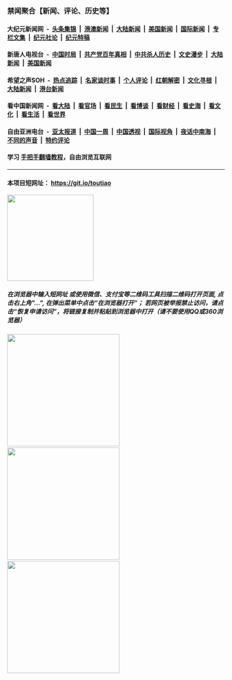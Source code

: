 ### 禁闻聚合【新闻、评论、历史等】

#### 大纪元新闻网 &nbsp;-&nbsp; [头条集锦](indexes/E头条集锦.md?t=02140444) &nbsp;|&nbsp; [港澳新闻](indexes/E港澳新闻.md?t=02140444)  &nbsp;|&nbsp; [大陆新闻](indexes/E大陆新闻.md?t=02140444) &nbsp;|&nbsp; [美国新闻](indexes/E美国新闻.md?t=02140444) &nbsp;|&nbsp; [国际新闻](indexes/E国际新闻.md?t=02140444) &nbsp;|&nbsp; [专栏文集](indexes/E专栏文集.md?t=02140444) &nbsp;|&nbsp; [纪元社论](indexes/E纪元社论.md?t=02140444) &nbsp;|&nbsp; [纪元特稿](indexes/E纪元特稿.md?t=02140444) 

#### 新唐人电视台 &nbsp;-&nbsp; [中国时局](indexes/N中国时局.md?t=02140444) &nbsp;|&nbsp; [共产党百年真相](indexes/N共产党百年真相.md?t=02140444) &nbsp;|&nbsp; [中共杀人历史](indexes/N中共杀人历史.md?t=02140444) &nbsp;|&nbsp; [文史漫步](indexes/N文史漫步.md?t=02140444) &nbsp;|&nbsp; [大陆新闻](indexes/N大陆新闻.md?t=02140444) &nbsp;|&nbsp; [美国新闻](indexes/N美国新闻.md?t=02140444)

#### 希望之声SOH &nbsp;-&nbsp; [热点追踪](indexes/H热点追踪.md?t=02140444) &nbsp;|&nbsp; [名家谈时事](indexes/H名家谈时事.md?t=02140444) &nbsp;|&nbsp; [个人评论](indexes/H个人评论.md?t=02140444)  &nbsp;|&nbsp; [红朝解密](indexes/H红朝解密.md?t=02140444) &nbsp;|&nbsp; [文化寻根](indexes/H文化寻根.md?t=02140444) &nbsp;|&nbsp; [大陆新闻](indexes/H大陆新闻.md?t=02140444) &nbsp;|&nbsp; [港台新闻](indexes/H港台新闻.md?t=02140444)

#### 看中国新闻网 &nbsp;-&nbsp; [看大陆](indexes/S看大陆.md?t=02140444) &nbsp;|&nbsp; [看官场](indexes/S看官场.md?t=02140444) &nbsp;|&nbsp; [看民生](indexes/S看民生.md?t=02140444)  &nbsp;|&nbsp; [看博谈](indexes/S看博谈.md?t=02140444) &nbsp;|&nbsp; [看财经](indexes/S看财经.md?t=02140444) &nbsp;|&nbsp; [看史海](indexes/S看史海.md?t=02140444) &nbsp;|&nbsp; [看文化](indexes/S看文化.md?t=02140444) &nbsp;|&nbsp; [看生活](indexes/S看生活.md?t=02140444) &nbsp;|&nbsp; [看世界](indexes/S看世界.md?t=02140444)

#### 自由亚洲电台 &nbsp;-&nbsp; [亚太报道](indexes/R亚太报道.md?t=02140444) &nbsp;|&nbsp; [中国一周](indexes/R中国一周.md?t=02140444) &nbsp;|&nbsp; [中国透视](indexes/R中国透视.md?t=02140444)  &nbsp;|&nbsp; [国际视角](indexes/R国际视角.md?t=02140444) &nbsp;|&nbsp; [夜话中南海](indexes/R夜话中南海.md?t=02140444) &nbsp;|&nbsp; [不同的声音](indexes/R不同的声音.md?t=02140444) &nbsp;|&nbsp; [特约评论](indexes/R特约评论.md?t=02140444)

#### 学习 [手把手翻墙教程](https://github.com/gfw-breaker/guides/wiki)，自由浏览互联网

----

#### 本项目短网址： https://git.io/toutiao
<img src="https://raw.githubusercontent.com/gfw-breaker/banned-news/master/scripts/img/qr.png" width="200px"/>  

##### 在浏览器中输入短网址 或使用微信、支付宝等二维码工具扫描二维码打开页面, 点击右上角"...", 在弹出菜单中点击“在浏览器打开”； 若网页被举报禁止访问，请点击“恢复申请访问”，将链接复制并粘贴到浏览器中打开（请不要使用QQ或360浏览器）

<img src="https://raw.githubusercontent.com/gfw-breaker/banned-news/master/scripts/img/1.png" width="260px"/> &nbsp; <img src="https://raw.githubusercontent.com/gfw-breaker/banned-news/master/scripts/img/2.png" width="260px"/> &nbsp; <img src="https://raw.githubusercontent.com/gfw-breaker/banned-news/master/scripts/img/3.png" width="260px"/>
